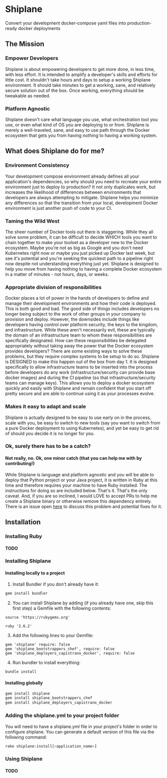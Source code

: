 # Shiplane
Convert your development docker-compose yaml files into production-ready docker deployments

## The Mission
### Empower Developers
Shiplane is about empowering developers to get more done, in less time, with less effort. It is intended to amplify a developer's skills and efforts for little cost. It shouldn't take hours and days to setup a working Shiplane environment. It should take minutes to get a working, sane, and relatively secure solution out of the box. Once working, everything should be tweakable as needed.

### Platform Agnostic
Shiplane doesn't care what language you use, what orchestration tool you use, or even what kind of OS you are deploying to or from. Shiplane is merely a well-traveled, sane, and easy to use path through the Docker ecosystem that gets you from having nothing to having a working system.

## What does Shiplane do for me?
### Environment Consistency
Your development compose environment already defines all your application's dependencies, so why should you need to recreate your entire environment just to deploy to production? It not only duplicates work, but increases the likelihood of differences between environments that developers are always attempting to mitigate. Shiplane helps you minimize any differences so that the transition from your local, development Docker environment is just another push of code to your CI.

### Taming the Wild West
The sheer number of Docker tools out there is staggering. While they all solve some problem, it can be difficult to decide WHICH tools you want to chain together to make your toolset as a developer new to the Docker ecosystem. Maybe you're not as big as Google and you don't need Kubernetes right now or maybe you just picked up Docker last week, but see it's potential and you're seeking the quickest path to a pipeline right now despite not understanding everything just yet. Shiplane is designed to help you move from having nothing to having a complete Docker ecosystem in a matter of minutes - not hours, days, or weeks.

### Appropriate division of responsibilities
Docker places a lot of power in the hands of developers to define and manage their development environments and how their code is deployed. This is both good and bad. The good side of things includes developers no longer being subject to the work of other groups in your company to provision and deploy. However, the downsides include things like developers having control over platform security, the keys to the kingdom, and infrastructure. While these aren't necessarily evil, these are typically the domain of an infrastructure team to whom these responsibilities are specifically designated. How can these responsibilities be delegated appropriately without taking away the power that the Docker ecosystem provides developers? There are some existing ways to solve these problems, but they require complex systems to be setup to do so. Shiplane is DESIGNED to make this happen out of the box from day 1. It is designed specifically to allow infrastructure teams to be inserted into the process before developers do any work (infrastructure/security can provide base docker images) and during the CI pipeline (so that infrastructure/security teams can manage keys). This allows you to deploy a docker ecosystem quickly and easily with Shiplane and remain confident that you start off pretty secure and are able to continue using it as your processes evolve.

### Makes it easy to adapt and scale
Shiplane is actually designed to be easy to use early on in the process, scale with you, be easy to switch to new tools (say you want to switch from a pure Docker deployment to using Kubernetes), and yet be easy to get rid of should you decide it is no longer for you.

### Ok, surely there has to be a catch?
#### Not really, no. Ok, one minor catch (that you can help me with by contributing!)
While Shiplane is language and platform agnostic and you will be able to deploy that Python project or your Java project, it is written in Ruby at this time and therefore requires your machine to have Ruby installed. The instructions for doing so are included below. That's it. That's the only caveat. And, if you are so inclined, I would LOVE to accept PRs to help me create a Shiplane binary or otherwise remove this dependency entirely. There is an issue open [here](https://github.com/kirillian/shiplane/issues/11) to discuss this problem and potential fixes for it.

## Installation
### Installing Ruby
#### TODO

### Installing Shiplane
#### Installing locally to a project
1. Install Bundler if you don't already have it:
```sh
gem install bundler
```

2. You can install Shiplane by adding (if you already have one, skip this first step) a Gemfile with the following contents:
```Gemfile
source 'https://rubygems.org'

ruby '2.6.2'
```

3. Add the following lines to your Gemfile:
```
gem 'shiplane' require: false
gem 'shiplane_bootstrappers_chef', require: false
gem 'shiplane_deployers_capistrano_docker', require: false
```

4. Run bundler to install everything:
```sh
bundle install
```

#### Installing globally
```sh
gem install shiplane
gem install shiplane_bootstrappers_chef
gem install shiplane_deployers_capistrano_docker
```

### Adding the shiplane.yml to your project folder
You will need to have a shiplane.yml file in your project's folder in order to configure shiplane.
You can generate a default version of this file via the following command:
```sh
rake shiplane:install[<application_name>]
```

### Using Shiplane
#### TODO
